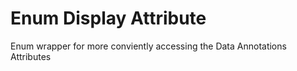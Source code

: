 Enum Display Attribute 
==========
Enum wrapper for more conviently accessing the Data Annotations Attributes
